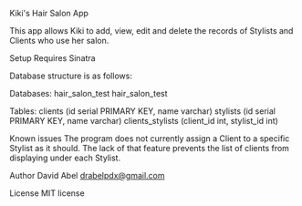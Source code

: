 
Kiki's Hair Salon App

This app allows Kiki to add, view, edit and delete the records of Stylists and Clients who use her salon.


Setup
Requires Sinatra


Database structure is as follows:

  Databases:
    hair_salon_test
    hair_salon_test

  Tables:
    clients (id serial PRIMARY KEY, name varchar)
    stylists (id serial PRIMARY KEY, name varchar)
    clients_stylists (client_id int, stylist_id int)


Known issues
The program does not currently assign a Client to a specific Stylist as it should. The lack of that feature prevents the list of clients from displaying under each Stylist.


Author
David Abel
drabelpdx@gmail.com


License
MIT license
